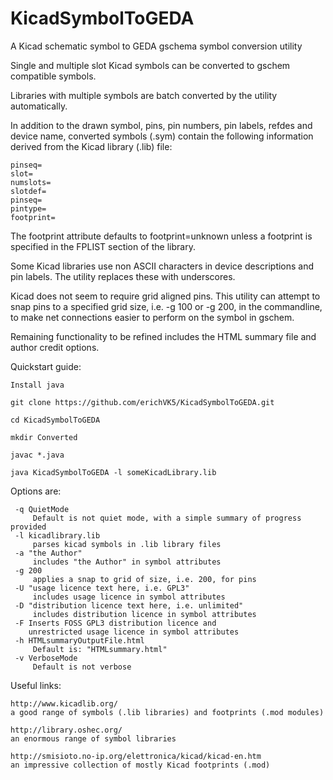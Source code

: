 # KicadSymbolToGEDA
A Kicad schematic symbol to GEDA gschema symbol conversion utility

Single and multiple slot Kicad symbols can be converted to gschem compatible symbols.

Libraries with multiple symbols are batch converted by the utility automatically.

In addition to the drawn symbol, pins, pin numbers, pin labels, refdes and device name, converted symbols (.sym) contain the following information derived from the Kicad library (.lib) file:

	pinseq=
	slot=
	numslots=
	slotdef=
	pinseq=
	pintype=
	footprint=

The footprint attribute defaults to footprint=unknown unless a footprint is specified in the FPLIST section of the library.

Some Kicad libraries use non ASCII characters in device descriptions and pin labels. The utility replaces these with underscores.

Kicad does not seem to require grid aligned pins. This utility can attempt to snap pins to a specified grid size, i.e. -g 100 or -g 200, in the commandline, to make net connections easier to perform on the symbol in gschem.

Remaining functionality to be refined includes the HTML summary file and author credit options.


Quickstart guide:

	Install java

	git clone https://github.com/erichVK5/KicadSymbolToGEDA.git

	cd KicadSymbolToGEDA

	mkdir Converted

	javac *.java

	java KicadSymbolToGEDA -l someKicadLibrary.lib

Options are:

	 -q QuietMode
		 Default is not quiet mode, with a simple summary of progress provided
	 -l kicadlibrary.lib
		 parses kicad symbols in .lib library files
	 -a "the Author"
		 includes "the Author" in symbol attributes
	 -g 200
		 applies a snap to grid of size, i.e. 200, for pins
	 -U "usage licence text here, i.e. GPL3"
		 includes usage licence in symbol attributes
	 -D "distribution licence text here, i.e. unlimited"
		 includes distribution licence in symbol attributes
	 -F Inserts FOSS GPL3 distribution licence and
		unrestricted usage licence in symbol attributes
	 -h HTMLsummaryOutputFile.html
		 Default is: "HTMLsummary.html"
	 -v VerboseMode
		 Default is not verbose


Useful links:

	http://www.kicadlib.org/
	a good range of symbols (.lib libraries) and footprints (.mod modules)

	http://library.oshec.org/
	an enormous range of symbol libraries

	http://smisioto.no-ip.org/elettronica/kicad/kicad-en.htm
	an impressive collection of mostly Kicad footprints (.mod)
